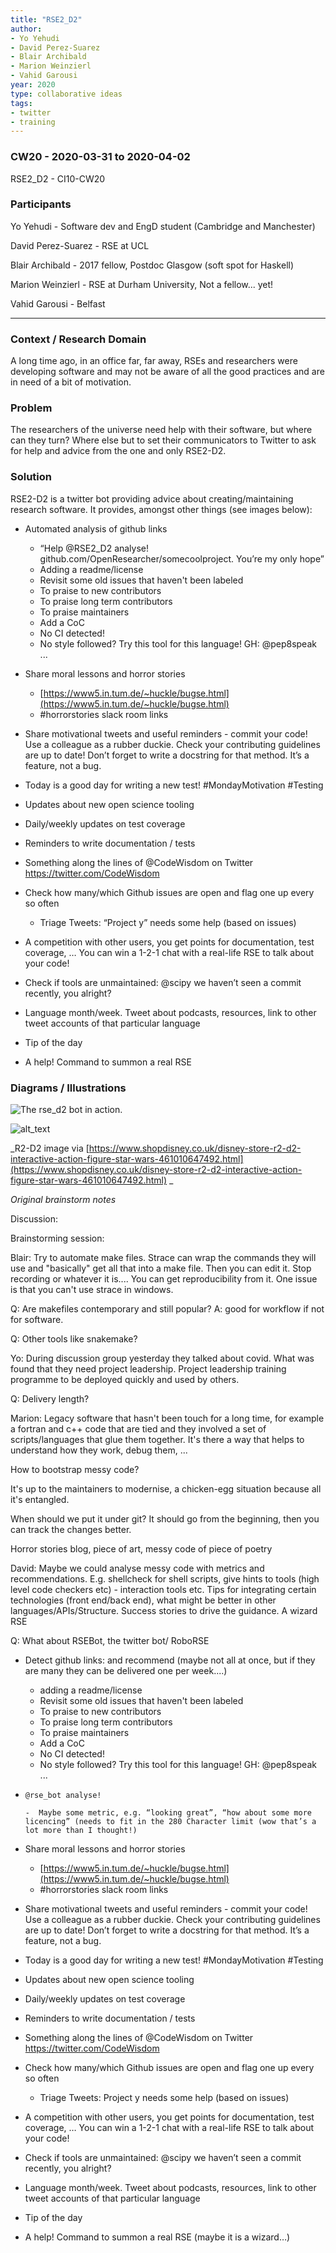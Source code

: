```yaml
---
title: "RSE2_D2"
author:
- Yo Yehudi
- David Perez-Suarez
- Blair Archibald
- Marion Weinzierl
- Vahid Garousi
year: 2020
type: collaborative ideas
tags:
- twitter
- training
---
```


### CW20 - 2020-03-31 to 2020-04-02

RSE2_D2 - CI10-CW20


### **Participants**

Yo Yehudi - Software dev and EngD student (Cambridge and Manchester) 

David Perez-Suarez - RSE at UCL

Blair Archibald - 2017 fellow, Postdoc Glasgow (soft spot for Haskell) 

Marion Weinzierl - RSE at Durham University, Not a fellow... yet!

Vahid Garousi - Belfast 



---



### **Context / Research Domain**

A long time ago, in an office far, far away, RSEs and researchers were developing software and may not be aware of all the good practices and are in need of a bit of motivation.


### **Problem**

The researchers of the universe need help with their software, but where can they turn? Where else but to set their communicators to Twitter to ask for help and advice from the one and only RSE2-D2.


### **Solution**

RSE2-D2 is a twitter bot providing advice about creating/maintaining research software. It provides, amongst other things (see images below):



*   Automated analysis of github links
    *   “Help @RSE2_D2 analyse! github.com/OpenResearcher/somecoolproject. You’re my only hope”
    *   Adding a readme/license
    *   Revisit some old issues that haven't been labeled
    *   To praise to new contributors
    *   To praise long term contributors
    *   To praise maintainers
    *   Add a CoC
    *   No CI detected!
    *   No style followed? Try this tool for this language! GH: @pep8speak ...
*   Share moral lessons and horror stories
    *   [https://www5.in.tum.de/~huckle/bugse.html](https://www5.in.tum.de/~huckle/bugse.html) 
    *   #horrorstories slack room links
*   Share motivational tweets and useful reminders - commit your code! Use a colleague as a rubber duckie. Check your contributing guidelines are up to date! Don’t forget to write a docstring for that method. It’s a feature, not a bug.
*   Today is a good day for writing a new test! #MondayMotivation #Testing
*   Updates about new open science tooling
*   Daily/weekly updates on test coverage
*   Reminders to write documentation / tests
*   Something along the lines of @CodeWisdom on Twitter https://twitter.com/CodeWisdom
*   Check how many/which Github issues are open and flag one up every so often
    
    *   Triage Tweets: “Project y” needs some help (based on issues)
*   A competition with other users, you get points for documentation, test coverage, … You can win a 1-2-1 chat with a real-life RSE to talk about your code!
*   Check if tools are unmaintained: @scipy we haven’t seen a commit recently, you alright?
*   Language month/week. Tweet about podcasts, resources, link to other tweet accounts of that particular language
*   Tip of the day
*   A help! Command to summon a real RSE


### **Diagrams / Illustrations**




![The rse_d2 bot in action.](../images/cw20-rse_d2.jpg)






![alt_text](../images/cw20-rse2_d22.jpg)



_R2-D2 image via [https://www.shopdisney.co.uk/disney-store-r2-d2-interactive-action-figure-star-wars-461010647492.html](https://www.shopdisney.co.uk/disney-store-r2-d2-interactive-action-figure-star-wars-461010647492.html) _




_Original brainstorm notes_

Discussion:

Brainstorming session: 

Blair: Try to automate make files. Strace can wrap the commands they will use and "basically" get all that into a make file. Then you can edit it. Stop recording or whatever it is.... You can get reproducibility from it. One issue is that you can't use strace in windows.

Q: Are makefiles contemporary and still popular? A: good for workflow if not for software. 

Q: Other tools like snakemake?

Yo: During discussion group yesterday they talked about covid. What was found that they need project leadership. Project leadership training programme to be deployed quickly and used by others.

Q: Delivery length?

Marion: Legacy software that hasn't been touch for a long time, for example a fortran and c++ code that are tied and they involved a set of scripts/languages that glue them together. It's there a way that helps to understand how they work, debug them, ...

How to bootstrap messy code? 

It's up to the maintainers to modernise, a chicken-egg situation because all it's entangled.

When should we put it under git? It should go from the beginning, then you can track the changes better.

Horror stories blog, piece of art, messy code of piece of poetry

David: Maybe we could analyse messy code with metrics and recommendations. E.g. shellcheck for shell scripts, give hints to tools (high level code checkers etc) - interaction tools etc. Tips for integrating certain technologies (front end/back end), what might be better in other languages/APIs/Structure. Success stories to drive the guidance. A wizard RSE

Q: What about RSEBot, the twitter bot/ RoboRSE



*   Detect github links: and recommend  (maybe not all at once, but if they are many they can be delivered one per week....)
    *   adding a readme/license
    *   Revisit some old issues that haven't been labeled
    *   To praise to new contributors
    *   To praise long term contributors
    *   To praise maintainers
    *   Add a CoC
    *   No CI detected!
    *   No style followed? Try this tool for this language! GH: @pep8speak ...
*   `@rse_bot analyse!` 

        -  Maybe some metric, e.g. “looking great”, “how about some more licencing” (needs to fit in the 280 Character limit (wow that’s a lot more than I thought!)

*   Share moral lessons and horror stories
    *   [https://www5.in.tum.de/~huckle/bugse.html](https://www5.in.tum.de/~huckle/bugse.html) 
    *   #horrorstories slack room links
*   Share motivational tweets and useful reminders - commit your code! Use a colleague as a rubber duckie. Check your contributing guidelines are up to date! Don’t forget to write a docstring for that method. It’s a feature, not a bug.
*   Today is a good day for writing a new test! #MondayMotivation #Testing
*    Updates about new open science tooling
*    Daily/weekly updates on test coverage
*    Reminders to write documentation / tests
*    Something along the lines of @CodeWisdom on Twitter https://twitter.com/CodeWisdom
*   Check how many/which Github issues are open and flag one up every so often
    
    *   Triage Tweets: Project y needs some help (based on issues)
*   A competition with other users, you get points for documentation, test coverage, … You can win a 1-2-1 chat with a real-life RSE to talk about your code!
*   Check if tools are unmaintained: @scipy we haven’t seen a commit recently, you alright?
*   Language month/week. Tweet about podcasts, resources, link to other tweet accounts of that particular language
*   Tip of the day
*   A help! Command to summon a real RSE (maybe it is a wizard…)
